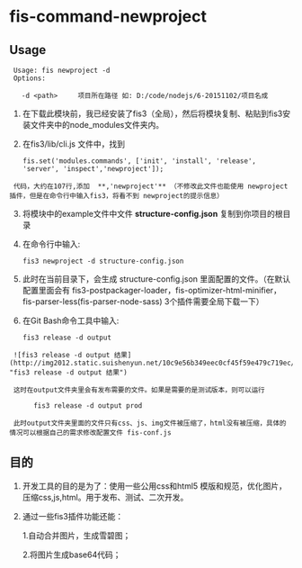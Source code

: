 # fis-command-newproject

## Usage

     Usage: fis newproject -d
     Options:

       -d <path>     项目所在路径 如: D:/code/nodejs/6-20151102/项目名成
       
      
 
1.    在下载此模块前，我已经安装了fis3（全局），然后将模块复制、粘贴到fis3安装文件夹中的node_modules文件夹内。
2.    在fis3/lib/cli.js 文件中，找到

          fis.set('modules.commands', ['init', 'install', 'release', 'server', 'inspect','newproject']);
          
     代码，大约在107行,添加  **,'newproject'** （不修改此文件也能使用 newproject 插件，但是在命令行中输入fis3，将看不到 newproject的提示信息）
3.    将模块中的example文件中文件 **structure-config.json** 复制到你项目的根目录
4.    在命令行中输入:

          fis3 newproject -d structure-config.json
   
5.    此时在当前目录下，会生成 structure-config.json 里面配置的文件。（在默认配置里面会有 fis3-postpackager-loader，fis-optimizer-html-minifier，fis-parser-less(fis-parser-node-sass) 3个插件需要全局下载一下）
6.    在Git Bash命令工具中输入:
          
          fis3 release -d output
     
     ![fis3 release -d output 结果](http://img2012.static.suishenyun.net/10c9e56b349eec0cf45f59e479c719ec/007379bdc7c96166ba5e1a2ad7d798e8.png!w480.jpg "fis3 release -d output 结果")

     这时在output文件夹里会有发布需要的文件。如果是需要的是测试版本，则可以运行 

          fis3 release -d output prod

     此时output文件夹里面的文件只有css、js、img文件被压缩了，html没有被压缩，具体的情况可以根据自己的需求修改配置文件 fis-conf.js
 
## 目的
 
 
1.   开发工具的目的是为了：使用一些公用css和html5 模版和规范，优化图片，压缩css,js,html。用于发布、测试、二次开发。

2.   通过一些fis3插件功能还能：
     
     1.自动合并图片，生成雪碧图；
          
     2.将图片生成base64代码；